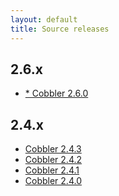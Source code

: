```yaml
---
layout: default
title: Source releases
---
```


## 2.6.x

* <a href="https://github.com/cobbler/cobbler/releases/tag/v2.6.0">* Cobbler 2.6.0</a>

## 2.4.x

* <a href="https://github.com/cobbler/cobbler/releases/tag/v2.4.3">Cobbler 2.4.3</a>
* <a href="https://github.com/cobbler/cobbler/releases/tag/v2.4.2">Cobbler 2.4.2</a>
* <a href="https://github.com/cobbler/cobbler/releases/tag/v2.4.1">Cobbler 2.4.1</a>
* <a href="https://github.com/cobbler/cobbler/releases/tag/cobbler-2.4.0">Cobbler 2.4.0</a>

